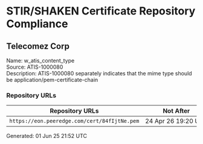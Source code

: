 # STIR/SHAKEN Certificate Repository Compliance

## Telecomez Corp

Name: w_atis_content_type\
Source: ATIS-1000080\
Description: ATIS-1000080 separately indicates that the mime type should be application/pem-certificate-chain
### Repository URLs

| Repository URLs | Not After |  Problems | Link |
|-----------------|-----------|-----------|------|
| `https://eon.peeredge.com/cert/84fIjtNe.pem` | 24&#160;Apr&#160;26&#160;19:20&#160;UTC | true | [view](../../REPOS/3f51ff4afb8cbcf7a3da2a4861fc2e8a8dfbd9f4/README.md) |


Generated: 01 Jun 25 21:52 UTC